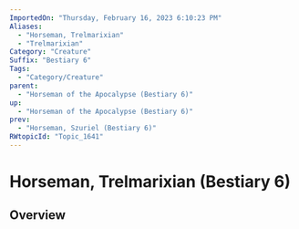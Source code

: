 ```yaml
---
ImportedOn: "Thursday, February 16, 2023 6:10:23 PM"
Aliases:
  - "Horseman, Trelmarixian"
  - "Trelmarixian"
Category: "Creature"
Suffix: "Bestiary 6"
Tags:
  - "Category/Creature"
parent:
  - "Horseman of the Apocalypse (Bestiary 6)"
up:
  - "Horseman of the Apocalypse (Bestiary 6)"
prev:
  - "Horseman, Szuriel (Bestiary 6)"
RWtopicId: "Topic_1641"
---
```

# Horseman, Trelmarixian (Bestiary 6)
## Overview
